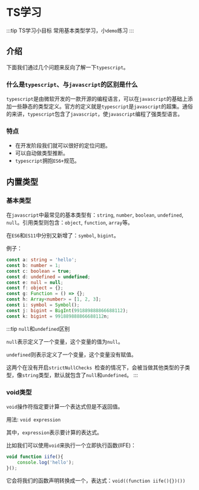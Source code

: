 # TS学习

:::tip TS学习小目标
常用基本类型学习，小`demo`练习
:::

## 介绍

下面我们通过几个问题来反向了解一下`typescript`。

### 什么是`typescript`、与`javascript`的区别是什么

`typescript`是由微软开发的一款开源的编程语言，可以在`javascript`的基础上添加一些静态的类型定义。官方的定义就是`typescript`是`javascript`的超集。通俗的来讲，`typescript`包含了`javascript`，使`javascript`编程了强类型语言。

### 特点

* 在开发阶段我们就可以很好的定位问题。
* 可以自动做类型推断。
* `typescript`拥抱`ES6+`规范。

## 内置类型

### 基本类型

在`javascript`中最常见的基本类型有：`string`, `number`, `boolean`, `undefined`, `null`。引用类型则包含：`object`, `function`, `array`等。

在`ES6`和`ES11`中分别又新增了：`symbol`, `bigint`。

例子：
```ts
const a: string = 'hello';
const b: number = 1;
const c: boolean = true;
const d: undefined = undefined;
const e: null = null;
const f: object = {};
const g: Function = () => {};
const h: Array<number> = [1, 2, 3];
const i: symbol = Symbol();
const j: bigint = BigInt(991889888866688112);
const k: bigint = 991889888866688112n;
```
:::tip `null`和`undefined`区别

`null`表示定义了一个变量，这个变量的值为`null`。

`undefined`则表示定义了一个变量，这个变量没有赋值。

这两个在没有开启`strictNullChecks `检查的情况下，会被当做其他类型的子类型，像`string`类型，默认就包含了`null`和`undefined`。
:::

### void类型

`void`操作符指定要计算一个表达式但是不返回值。

用法: `void expression`

其中，`expression`表示要计算的表达式。

比如我们可以使用`void`来执行一个立即执行函数(IIFE)：
```ts
void function iife(){
    console.log('hello');
}();
```
它会将我们的函数声明转换成一个，表达式：`void((function iife(){})())`
